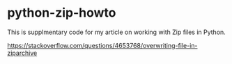 # python-zip-howto

This is supplmentary code for my article on working with Zip files in Python.

https://stackoverflow.com/questions/4653768/overwriting-file-in-ziparchive

